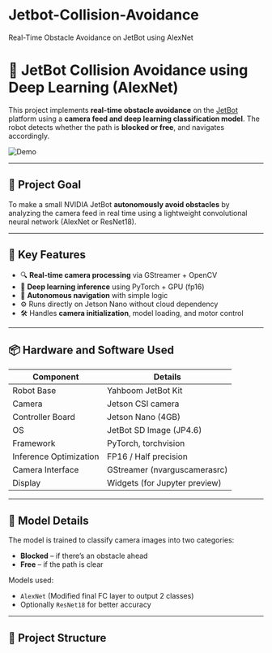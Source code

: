 # Jetbot-Collision-Avoidance
Real-Time Obstacle Avoidance on JetBot using AlexNet
# 🤖 JetBot Collision Avoidance using Deep Learning (AlexNet)

This project implements **real-time obstacle avoidance** on the [JetBot](https://github.com/NVIDIA-AI-IOT/jetbot) platform using a **camera feed and deep learning classification model**. The robot detects whether the path is **blocked or free**, and navigates accordingly.

![Demo](media/result_demo.gif)

---

## 🚀 Project Goal

To make a small NVIDIA JetBot **autonomously avoid obstacles** by analyzing the camera feed in real time using a lightweight convolutional neural network (AlexNet or ResNet18).

---

## 🎯 Key Features

- 🔍 **Real-time camera processing** via GStreamer + OpenCV
- 🧠 **Deep learning inference** using PyTorch + GPU (fp16)
- 🧭 **Autonomous navigation** with simple logic
- ⚙️ Runs directly on Jetson Nano without cloud dependency
- 🛠️ Handles **camera initialization**, model loading, and motor control

---

## 📦 Hardware and Software Used

| Component              | Details                         |
|------------------------|----------------------------------|
| Robot Base             | Yahboom JetBot Kit              |
| Camera                 | Jetson CSI camera               |
| Controller Board       | Jetson Nano (4GB)               |
| OS                     | JetBot SD Image (JP4.6)         |
| Framework              | PyTorch, torchvision            |
| Inference Optimization | FP16 / Half precision           |
| Camera Interface       | GStreamer (nvarguscamerasrc)    |
| Display                | Widgets (for Jupyter preview)   |

---

## 🧠 Model Details

The model is trained to classify camera images into two categories:
- **Blocked** – if there’s an obstacle ahead
- **Free** – if the path is clear

Models used:
- `AlexNet` (Modified final FC layer to output 2 classes)
- Optionally `ResNet18` for better accuracy

---

## 📁 Project Structure

